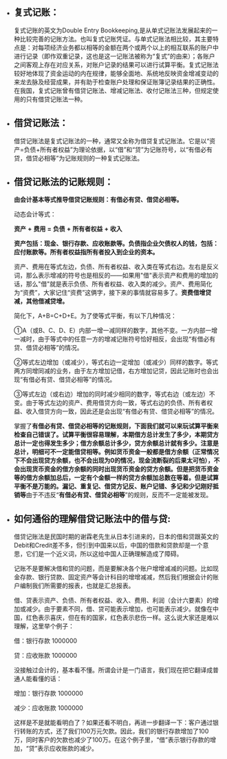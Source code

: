 - ## 复式记账：

  复式记账的英文为Double Entry Bookkeeping,是从单式记账法发展起来的一种比较完善的记账方法。也叫复式记账凭证。与单式记账法相比较，其主要特点是：对每项经济业务都以相等的金额在两个或两个以上的相互联系的账户中进行记录（即作双重记录，这也是这一记账法被称为“复式”的由来）；各账户之间客观上存在对应关系，对账户记录的结果可以进行试算平衡。复式记账法较好地体现了资金运动的内在规律，能够全面地、系统地反映资金增减变动的来龙去脉及经营成果，并有助于检查账户处理和保证账簿记录结果的正确性。在我国，复式记账曾有借贷记账法、增减记账法、收付记账法三种，但规定使用的只有借贷记账法一种。

  

- ## 借贷记账法：

  借贷记账法是复式记账法的一种，通常又全称为借贷复式记账法。它是以“资产=负债+所有者权益”为理论依据，以“借”和“贷”为记账符号，以“有借必有贷，借贷必相等”为记账规则的一种复式记账法。

  

- ## 借贷记账法的记账规则：

  **由会计基本等式推导借贷记账规则：有借必有贷、借贷必相等。**

  动态会计等式：

  **资产** **+** **费用** **=** **负债** **+** **所有者权益** **+** **收入**

  **资产包括：现金、银行存款、应收账款等。负债指企业欠债权人的钱，包括：应付账款等。所有者权益指所有者投入到企业的资本。**

  资产、费用在等式左边，负债、所有者权益、收入类在等式右边。左右是反义词，那么表示增减的符号也是相反的——如果用"借"表示资产和费用的增加的话，那么"借"就是表示负债、所有者权益、收入类的减少。资产、费用简化为“资费”，大家记住“资费”这俩字，接下来的事情就容易多了。**资费借增贷减，其他借减贷增。**

  简化下，A+B=C+D+E。为了使等式平衡，有以下几种情况：

  ①A（或B、C、D、E）内部一增一减同样的数字，其他不变。一方内部一增一减时，由于等式中的任意一方的增减记账符号恰好相反，会出现“有借必有贷、借贷必相等”的情况。

  ②等式左边增加（或减少），等式右边一定增加（或减少）同样的数字。等式两方同增同减的业务，由于左方增加记借，右方增加记贷，因此记账时也会出现“有借必有贷、借贷必相等”的情况。

  ③等式左边（或右边）增加的同时减少相同的数字，等式右边（或左边）不变。由于等式左边的资产、费用借贷方向一致，等式右边的负债、所有者权益、收入借贷方向一致，因此还是会出现“有借必有贷、借贷必相等”的情况。

  掌握了**有借必有贷、借贷必相等的记账规则，下面我们就可以来玩试算平衡来检查自己错误了。试算平衡很容易理解，本期借方总计发生了多少，本期贷方总计一定也得发生多少；借方余额总计多少，贷方余额总计就有多少。注意是总计，明细可不一定能借贷相等。**例如货币资金一般都是借方余额（正常情况下不会出现贷方余额，也不会出现为0的情况，现金流断裂的后果太可怕），不会出现货币资金的借方余额的同时出现货币资金的贷方余额。但是把货币资金等的借方余额加总后，一定有个金额一样的贷方余额加总数在等着。但是**试算平衡不是万能的。漏记、重复记、借贷方记反、账户记错、多记和少记刚好抵销等**由于不违反“**有借必有贷、借贷必相等**”的规则，反而不一定能被发现。

  

- ## 如何通俗的理解借贷记账法中的借与贷:

  ​		借贷记账法是民国时期的谢霖老先生从日本引进来的，日本的借和贷跟英文的Debit和Credit差不多，但引到中国来以后，中国的借款和贷款却是一个意思，它们是一个近义词，所以这给中国人正确理解造成了障碍。

  ​		记账不是要解决借和贷的问题，而是要解决各个账户增增减减的问题。比如现金存款、银行贷款、固定资产等会计科目的增增减减，然后我们根据会计的账户编制我们所需要的报表，也就是汇总报表。

  ​		借、贷表示资产、负债、所有者权益、收入、费用、利润（会计六要素）的增加或减少。由于要素不同，借、贷可能表示增加，也可能表示减少。就像在中国，红色表示喜庆，但在有的国家，红色表示悲伤一样。这么说大家还是难以理解，这里举个例子：
  
  借：银行存款 1000000
  
  贷：应收账款 1000000
  
  没接触过会计的，基本看不懂。所谓会计是一门语言，我们现在把它翻译成普通人能看懂的话：
  
  增加：银行存款 1000000
  
  减少：应收账款 1000000
  
  这样是不是就能看明白了？如果还看不明白，再进一步翻译一下：客户通过银行转账的方式，还了我们100万元欠款。因此，我们的银行存款增加了100万，同时客户的欠款也减少了100万。在这个例子里，“借”表示银行存款的增加，“贷”表示应收账款的减少。
  
  